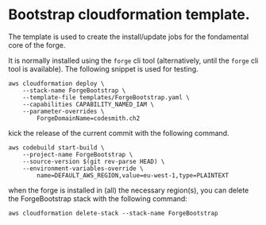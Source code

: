 # Bootstrap cloudformation template.

The template is used to create the install/update jobs for the fondamental core of the forge.

It is normally installed using the `forge` cli tool (alternatively, until the `forge` cli tool is
available). The following snippet is used for testing.

```
aws cloudformation deploy \
    --stack-name ForgeBootstrap \
    --template-file templates/ForgeBootstrap.yaml \
    --capabilities CAPABILITY_NAMED_IAM \
    --parameter-overrides \
        ForgeDomainName=codesmith.ch2
```

kick the release of the current commit with the following command.
```
aws codebuild start-build \
    --project-name ForgeBootstrap \
    --source-version $(git rev-parse HEAD) \
    --environment-variables-override \
        name=DEFAULT_AWS_REGION,value=eu-west-1,type=PLAINTEXT
```

when the forge is installed in (all) the necessary region(s), you can delete the ForgeBootstrap stack with the following
command:

```
aws cloudformation delete-stack --stack-name ForgeBootstrap
```